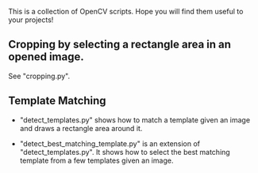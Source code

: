 This is a collection of OpenCV scripts. Hope you will find them useful to your projects!  

## Cropping by selecting a rectangle area in an opened image. 
See "cropping.py". 

## Template Matching
* "detect_templates.py" shows how to match a template given an image and draws a rectangle area around it. 

* "detect_best_matching_template.py" is an extension of "detect_templates.py". It shows how to select the best matching template from a few templates given an image. 




